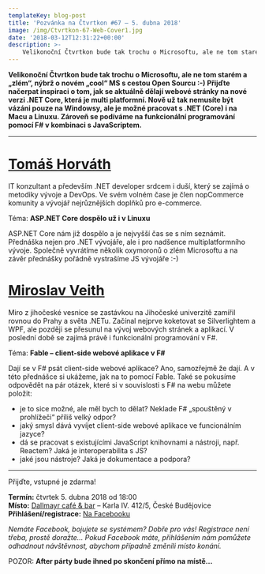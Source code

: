 ```yaml
---
templateKey: blog-post
title: 'Pozvánka na Čtvrtkon #67 – 5. dubna 2018'
image: /img/Ctvrtkon-67-Web-Cover1.jpg
date: '2018-03-12T12:31:22+00:00'
description: >-
    Velikonoční Čtvrtkon bude tak trochu o Microsoftu, ale ne tom starém a „zlém“, nýbrž o novém „cool“ MS s cestou Open Sourcu :-) Přijďte načerpat inspiraci o tom, jak se aktuálně d...
---
```

**Velikonoční Čtvrtkon bude tak trochu o Microsoftu, ale ne tom starém a „zlém“, nýbrž o novém „cool“ MS s cestou Open Sourcu :-) Přijďte načerpat inspiraci o tom, jak se aktuálně dělají webové stránky na nové verzi .NET Core, která je multi platformní. Nově už tak nemusíte být vázáni pouze na Windowsy, ale je možné pracovat s .NET (Core) i na Macu a Linuxu. Zároveň se podíváme na funkcionální programování pomocí F# v kombinaci s JavaScriptem.**

---

# [Tomáš Horváth](https://www.linkedin.com/in/thsoftware/)
IT konzultant a především .NET developer srdcem i duší, který se zajímá o metodiky vývoje a DevOps. Ve svém volném čase je člen nopCommerce komunity a vývojář nejrůznějších doplňků pro e-commerce.

Téma: **ASP.NET Core dospělo už i v Linuxu**

ASP.NET Core nám již dospělo a je nejvyšší čas se s ním seznámit. Přednáška nejen pro .NET vývojáře, ale i pro nadšence multiplatformního vývoje. Společně vyvrátíme několik oxymoronů o zlém Microsoftu a na závěr přednášky pořádně vystrašíme JS vývojáře :-)

# [Miroslav Veith](https://www.linkedin.com/in/mveith/)
Miro z jihočeské vesnice se zastávkou na Jihočeské univerzitě zamířil rovnou do Prahy a světa .NETu. Začínal nejprve koketovat se Silverlightem a WPF, ale později se přesunul na vývoj webových stránek a aplikací. V poslední době se zajímá právě i funkcionální programování v F#.

Téma: **Fable – client-side webové aplikace v F#**

Dají se v F# psát client-side webové aplikace? Ano, samozřejmě že dají. A v této přednášce si ukážeme, jak na to pomocí Fable. Také se pokusíme odpovědět na pár otázek, které si v souvislosti s F# na webu můžete položit:

- je to sice možné, ale měl bych to dělat? Neklade F# „spouštěný v prohlížeči“ příliš velký odpor?
- jaký smysl dává vyvíjet client-side webové aplikace ve funcionálním jazyce?
- dá se pracovat s existujícími JavaScript knihovnami a nástroji, např. Reactem? Jaká je interoperabilita s JS?
- jaké jsou nástroje? Jaká je dokumentace a podpora?

---

Přijďte, vstupné je zdarma!

**Termín:** čtvrtek 5. dubna 2018 od 18:00  
**Místo:** [Dallmayr café & bar](https://www.facebook.com/Dallmayr-café-bar-702887763246547/) – Karla IV. 412/5, České Budějovice   
**Přihlášení/registrace:** [Na Facebooku](https://www.facebook.com/events/1982829275310745/)

_Nemáte Facebook, bojujete se systémem? Dobře pro vás! Registrace není třeba, prostě doražte… Pokud Facebook máte, přihlášením nám pomůžete odhadnout návštěvnost, abychom případně změnili místo konání._

POZOR: **After párty bude ihned po skončení přímo na místě…**